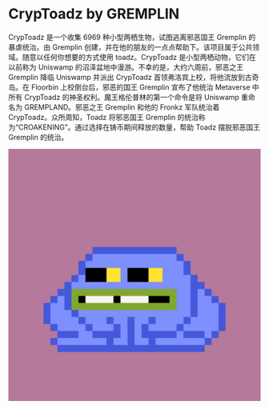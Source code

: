 # CrypToadz by GREMPLIN

CrypToadz 是一个收集 6969 种小型两栖生物，试图逃离邪恶国王 Gremplin 的暴虐统治。由 Gremplin 创建，并在他的朋友的一点点帮助下。该项目属于公共领域。随意以任何你想要的方式使用 toadz。CrypToadz 是小型两栖动物，它们在以前称为 Uniswamp 的沼泽盆地中漫游。不幸的是，大约六周前，邪恶之王 Gremplin 降临 Uniswamp 并派出 CrypToadz 首领弗洛宾上校，将他流放到古奇岛。在 Floorbin 上校倒台后，邪恶的国王 Gremplin 宣布了他统治 Metaverse 中所有 CrypToadz 的神圣权利。魔王格伦普林的第一个命令是将 Uniswamp 重命名为 GREMPLAND。邪恶之王 Gremplin 和他的 Fronkz 军队统治着 CrypToadz。众所周知，Toadz 将邪恶国王 Gremplin 的统治称为“CROAKENING”。通过选择在铸币期间释放的数量，帮助 Toadz 摆脱邪恶国王 Gremplin 的统治。

![nft](1.png)
